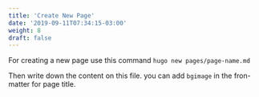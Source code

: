 ```yaml
---
title: 'Create New Page'
date: '2019-09-11T07:34:15-03:00'
weight: 8
draft: false
---
```

For creating a new page use this command `hugo new pages/page-name.md`

Then write down the content on this file. you can add `bgimage` in the fron-matter for page title.